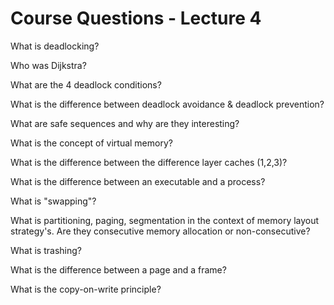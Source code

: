 # Course Questions - Lecture 4

What is deadlocking?
>
Who was Dijkstra?
>
What are the 4 deadlock conditions?
>
What is the difference between deadlock avoidance & deadlock prevention?
>
What are safe sequences and why are they interesting?
>
What is the concept of virtual memory?
>
What is the difference between the difference layer caches (1,2,3)?
>
What is the difference between an executable and a process?
>
What is "swapping"?
>
What is partitioning, paging, segmentation in the context of memory layout strategy's. Are they consecutive memory allocation or non-consecutive?
>
What is trashing?
>
What is the difference between a page and a frame?
>
What is the copy-on-write principle?
>
